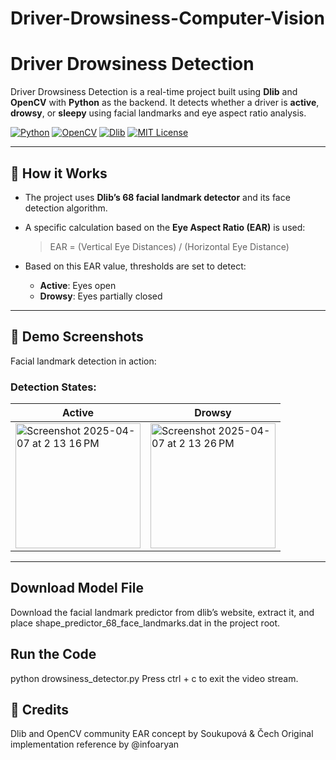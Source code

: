 # Driver-Drowsiness-Computer-Vision

# Driver Drowsiness Detection

Driver Drowsiness Detection is a real-time project built using **Dlib** and **OpenCV** with **Python** as the backend. It detects whether a driver is **active**, **drowsy**, or **sleepy** using facial landmarks and eye aspect ratio analysis.

[![Python](https://img.shields.io/badge/Python-3.6%2B-blue?logo=python)](https://www.python.org/)
[![OpenCV](https://img.shields.io/badge/OpenCV-4.x-brightgreen?logo=opencv)](https://opencv.org/)
[![Dlib](https://img.shields.io/badge/Dlib-ML--based%20Landmarks-purple)](http://dlib.net/)
[![MIT License](https://img.shields.io/badge/License-MIT-yellow.svg)](https://opensource.org/licenses/MIT)

---

## 🔧 How it Works

- The project uses **Dlib’s 68 facial landmark detector** and its face detection algorithm.
- A specific calculation based on the **Eye Aspect Ratio (EAR)** is used:
  
  > EAR = (Vertical Eye Distances) / (Horizontal Eye Distance)

- Based on this EAR value, thresholds are set to detect:
  - **Active**: Eyes open
  - **Drowsy**: Eyes partially closed

---

## 📸 Demo Screenshots

Facial landmark detection in action:

### Detection States:

| Active | Drowsy |
|--------|--------|
| <img alt="Screenshot 2025-04-07 at 2 13 16 PM" src="https://github.com/user-attachments/assets/745736d1-fa01-404e-971d-44ba33da8daf" height="200"> | <img alt="Screenshot 2025-04-07 at 2 13 26 PM" src="https://github.com/user-attachments/assets/af25201a-0685-40fa-b057-fb6e00704009" height="200"> 

---

## Download Model File
Download the facial landmark predictor from dlib’s website, extract it, and place shape_predictor_68_face_landmarks.dat in the project root.

## Run the Code

python drowsiness_detector.py
Press ctrl + c to exit the video stream.


## 🙌 Credits

Dlib and OpenCV community
EAR concept by Soukupová & Čech
Original implementation reference by @infoaryan

